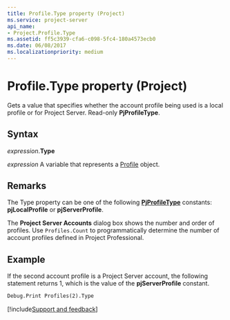 ```yaml
---
title: Profile.Type property (Project)
ms.service: project-server
api_name:
- Project.Profile.Type
ms.assetid: ff5c3939-cfa6-c098-5fc4-180a4573ecb0
ms.date: 06/08/2017
ms.localizationpriority: medium
---
```



# Profile.Type property (Project)

 Gets a value that specifies whether the account profile being used is a local profile or for Project Server. Read-only **PjProfileType**.


## Syntax

_expression_.**Type**

_expression_ A variable that represents a [Profile](./Project.Profile.md) object.


## Remarks

The Type property can be one of the following **[PjProfileType](Project.PjProfileType.md)** constants: **pjLocalProfile** or **pjServerProfile**.

The **Project Server Accounts** dialog box shows the number and order of profiles. Use `Profiles.Count` to programmatically determine the number of account profiles defined in Project Professional.


## Example

If the second account profile is a Project Server account, the following statement returns 1, which is the value of the **pjServerProfile** constant.


```vb
Debug.Print Profiles(2).Type
```

[!include[Support and feedback](~/includes/feedback-boilerplate.md)]